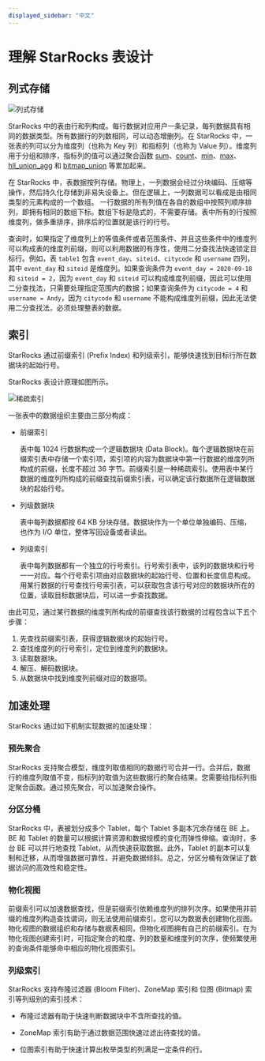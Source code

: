 ```yaml
---
displayed_sidebar: "中文"
---
```


# 理解 StarRocks 表设计

## 列式存储

![列式存储](../assets/3.1-1.png)

StarRocks 中的表由行和列构成。每行数据对应用户一条记录，每列数据具有相同的数据类型。所有数据行的列数相同，可以动态增删列。在 StarRocks 中，一张表的列可以分为维度列（也称为 Key 列）和指标列（也称为 Value 列）。维度列用于分组和排序，指标列的值可以通过聚合函数 [sum](../sql-reference/sql-functions/aggregate-functions/sum.md)、[count](../sql-reference/sql-functions/aggregate-functions/count.md)、[min](../sql-reference/sql-functions/aggregate-functions/min.md)、[max](../sql-reference/sql-functions/aggregate-functions/max.md)、[hll_union_agg](../sql-reference/sql-functions/aggregate-functions/hll_union_agg.md) 和 [bitmap_union](../sql-reference/sql-functions/bitmap-functions/bitmap_union.md) 等累加起来。

在 StarRocks 中，表数据按列存储。物理上，一列数据会经过分块编码、压缩等操作，然后持久化存储到非易失设备上。但在逻辑上，一列数据可以看成是由相同类型的元素构成的一个数组。 一行数据的所有列值在各自的数组中按照列顺序排列，即拥有相同的数组下标。数组下标是隐式的，不需要存储。表中所有的行按照维度列，做多重排序，排序后的位置就是该行的行号。

查询时，如果指定了维度列上的等值条件或者范围条件、并且这些条件中的维度列可以构成表的维度列前缀，则可以利用数据的有序性，使用二分查找法快速锁定目标行。例如，表 `table1` 包含 `event_day`、`siteid`、`citycode` 和 `username` 四列，其中 `event_day` 和 `siteid` 是维度列。如果查询条件为 `event_day = 2020-09-18` 和 `siteid = 2`，因为 `event_day` 和 `siteid` 可以构成维度列前缀，因此可以使用二分查找法，只需要处理指定范围内的数据；如果查询条件为 `citycode = 4` 和 `username = Andy`，因为 `citycode` 和 `username` 不能构成维度列前缀，因此无法使用二分查找法，必须处理整表的数据。

## 索引

StarRocks 通过前缀索引 (Prefix Index) 和列级索引，能够快速找到目标行所在数据块的起始行号。

StarRocks 表设计原理如图所示。

![稀疏索引](../assets/3.1-2.png)

一张表中的数据组织主要由三部分构成：

- 前缀索引

  表中每 1024 行数据构成一个逻辑数据块 (Data Block)。每个逻辑数据块在前缀索引表中存储一个索引项，索引项的内容为数据块中第一行数据的维度列所构成的前缀，长度不超过 36 字节。前缀索引是一种稀疏索引。使用表中某行数据的维度列所构成的前缀查找前缀索引表，可以确定该行数据所在逻辑数据块的起始行号。

- 列级数据块

  表中每列数据都按 64 KB 分块存储。数据块作为一个单位单独编码、压缩，也作为 I/O 单位，整体写回设备或者读出。

- 列级索引

  表中每列数据都有一个独立的行号索引。行号索引表中，该列的数据块和行号一一对应。每个行号索引项由对应数据块的起始行号、位置和长度信息构成。用某行数据的行号查找行号索引表，可以获取包含该行号对应的数据块所在的位置，读取目标数据块后，可以进一步查找数据。

由此可见，通过某行数据的维度列所构成的前缀查找该行数据的过程包含以下五个步骤：

1. 先查找前缀索引表，获得逻辑数据块的起始行号。
2. 查找维度列的行号索引，定位到维度列的数据块。
3. 读取数据块。
4. 解压、解码数据块。
5. 从数据块中找到维度列前缀对应的数据项。

## 加速处理

StarRocks 通过如下机制实现数据的加速处理：

### 预先聚合

StarRocks 支持聚合模型，维度列取值相同的数据行可合并一行。合并后，数据行的维度列取值不变，指标列的取值为这些数据行的聚合结果。您需要给指标列指定聚合函数。通过预先聚合，可以加速聚合操作。

### 分区分桶

StarRocks 中，表被划分成多个 Tablet，每个 Tablet 多副本冗余存储在 BE 上。BE 和 Tablet 的数量可以根据计算资源和数据规模的变化而弹性伸缩。查询时，多台 BE 可以并行地查找 Tablet，从而快速获取数据。此外，Tablet 的副本可以复制和迁移，从而增强数据可靠性，并避免数据倾斜。总之，分区分桶有效保证了数据访问的高效性和稳定性。

### 物化视图

前缀索引可以加速数据查找，但是前缀索引依赖维度列的排列次序。如果使用非前缀的维度列构造查找谓词，则无法使用前缀索引。您可以为数据表创建物化视图。物化视图的数据组织和存储与数据表相同，但物化视图拥有自己的前缀索引。在为物化视图创建索引时，可指定聚合的粒度、列的数量和维度列的次序，使频繁使用的查询条件能够命中相应的物化视图索引。

### 列级索引

StarRocks 支持布隆过滤器 (Bloom Filter)、ZoneMap 索引和 位图 (Bitmap) 索引等列级别的索引技术：

- 布隆过滤器有助于快速判断数据块中不含所查找的值。

- ZoneMap 索引有助于通过数据范围快速过滤出待查找的值。

- 位图索引有助于快速计算出枚举类型的列满足一定条件的行。